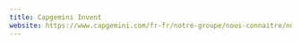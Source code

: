 ```yaml
---
title: Capgemini Invent
website: https://www.capgemini.com/fr-fr/notre-groupe/nous-connaitre/nos-marques/capgemini-invent/
---
```

